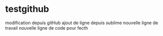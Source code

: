 # testgithub
modification depuis gitHub
ajout de ligne depuis sublime
nouvelle ligne de travail
nouvelle ligne de code pour fecth
